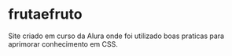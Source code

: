 # frutaefruto
Site criado em curso da Alura onde foi utilizado boas praticas para aprimorar conhecimento em CSS.
